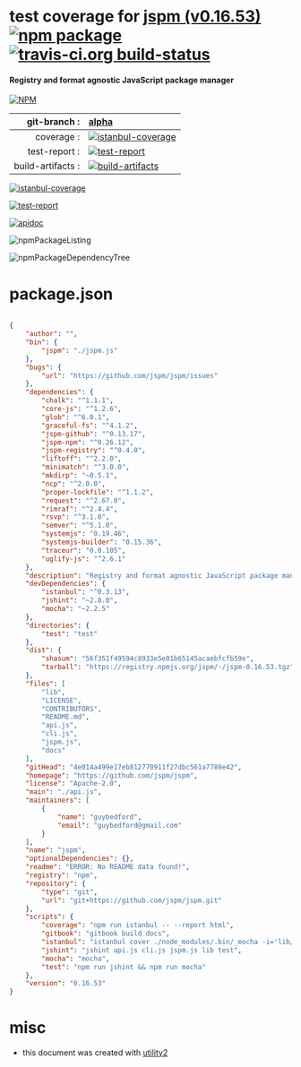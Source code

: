 # test coverage for  [jspm (v0.16.53)](https://github.com/jspm/jspm)  [![npm package](https://img.shields.io/npm/v/npmtest-jspm.svg?style=flat-square)](https://www.npmjs.org/package/npmtest-jspm) [![travis-ci.org build-status](https://api.travis-ci.org/npmtest/node-npmtest-jspm.svg)](https://travis-ci.org/npmtest/node-npmtest-jspm)
#### Registry and format agnostic JavaScript package manager

[![NPM](https://nodei.co/npm/jspm.png?downloads=true)](https://www.npmjs.com/package/jspm)

| git-branch : | [alpha](https://github.com/npmtest/node-npmtest-jspm/tree/alpha)|
|--:|:--|
| coverage : | [![istanbul-coverage](https://npmtest.github.io/node-npmtest-jspm/build/coverage.badge.svg)](https://npmtest.github.io/node-npmtest-jspm/build/coverage.html/index.html)|
| test-report : | [![test-report](https://npmtest.github.io/node-npmtest-jspm/build/test-report.badge.svg)](https://npmtest.github.io/node-npmtest-jspm/build/test-report.html)|
| build-artifacts : | [![build-artifacts](https://npmtest.github.io/node-npmtest-jspm/glyphicons_144_folder_open.png)](https://github.com/npmtest/node-npmtest-jspm/tree/gh-pages/build)|

[![istanbul-coverage](https://npmtest.github.io/node-npmtest-jspm/build/screenCapture.buildCustomOrg.browser.coverage.html.png)](https://npmtest.github.io/node-npmtest-jspm/build/coverage.html/index.html)

[![test-report](https://npmtest.github.io/node-npmtest-jspm/build/screenCapture.buildCustomOrg.browser.%252Fhome%252Ftravis%252Fbuild%252Fnpmtest%252Fnode-npmtest-jspm%252Ftmp%252Fbuild%252Ftest-report.html.png)](https://npmtest.github.io/node-npmtest-jspm/build/test-report.html)

[![apidoc](https://npmdoc.github.io/node-npmdoc-jspm/build/screenCapture.buildApidoc.browser.%252Fhome%252Ftravis%252Fbuild%252Fnpmdoc%252Fnode-npmdoc-jspm%252Ftmp%252Fbuild%252Fapidoc.html.png)](https://npmdoc.github.io/node-npmdoc-jspm/build/apidoc.html)

![npmPackageListing](https://npmtest.github.io/node-npmtest-jspm/build/screenCapture.npmPackageListing.svg)

![npmPackageDependencyTree](https://npmtest.github.io/node-npmtest-jspm/build/screenCapture.npmPackageDependencyTree.svg)



# package.json

```json

{
    "author": "",
    "bin": {
        "jspm": "./jspm.js"
    },
    "bugs": {
        "url": "https://github.com/jspm/jspm/issues"
    },
    "dependencies": {
        "chalk": "^1.1.1",
        "core-js": "^1.2.6",
        "glob": "^6.0.1",
        "graceful-fs": "^4.1.2",
        "jspm-github": "^0.13.17",
        "jspm-npm": "^0.26.12",
        "jspm-registry": "^0.4.0",
        "liftoff": "^2.2.0",
        "minimatch": "^3.0.0",
        "mkdirp": "~0.5.1",
        "ncp": "^2.0.0",
        "proper-lockfile": "^1.1.2",
        "request": "^2.67.0",
        "rimraf": "^2.4.4",
        "rsvp": "^3.1.0",
        "semver": "^5.1.0",
        "systemjs": "0.19.46",
        "systemjs-builder": "0.15.36",
        "traceur": "0.0.105",
        "uglify-js": "^2.6.1"
    },
    "description": "Registry and format agnostic JavaScript package manager",
    "devDependencies": {
        "istanbul": "^0.3.13",
        "jshint": "~2.8.0",
        "mocha": "~2.2.5"
    },
    "directories": {
        "test": "test"
    },
    "dist": {
        "shasum": "56f351f49594c8933e5e01b65145acaebfcfb59e",
        "tarball": "https://registry.npmjs.org/jspm/-/jspm-0.16.53.tgz"
    },
    "files": [
        "lib",
        "LICENSE",
        "CONTRIBUTORS",
        "README.md",
        "api.js",
        "cli.js",
        "jspm.js",
        "docs"
    ],
    "gitHead": "4e014a499e17eb812770911f27dbc561a7789e42",
    "homepage": "https://github.com/jspm/jspm",
    "license": "Apache-2.0",
    "main": "./api.js",
    "maintainers": [
        {
            "name": "guybedford",
            "email": "guybedford@gmail.com"
        }
    ],
    "name": "jspm",
    "optionalDependencies": {},
    "readme": "ERROR: No README data found!",
    "registry": "npm",
    "repository": {
        "type": "git",
        "url": "git+https://github.com/jspm/jspm.git"
    },
    "scripts": {
        "coverage": "npm run istanbul -- --report html",
        "gitbook": "gitbook build docs",
        "istanbul": "istanbul cover ./node_modules/.bin/_mocha -i='lib/**/*.js'",
        "jshint": "jshint api.js cli.js jspm.js lib test",
        "mocha": "mocha",
        "test": "npm run jshint && npm run mocha"
    },
    "version": "0.16.53"
}
```



# misc
- this document was created with [utility2](https://github.com/kaizhu256/node-utility2)
